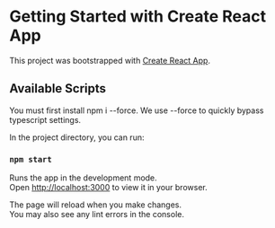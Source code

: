 # Getting Started with Create React App

This project was bootstrapped with [Create React App](https://github.com/facebook/create-react-app).

## Available Scripts

You must first install npm i --force. 
We use --force to quickly bypass typescript settings.

In the project directory, you can run:

### `npm start`

Runs the app in the development mode.\
Open [http://localhost:3000](http://localhost:3000) to view it in your browser.

The page will reload when you make changes.\
You may also see any lint errors in the console.
